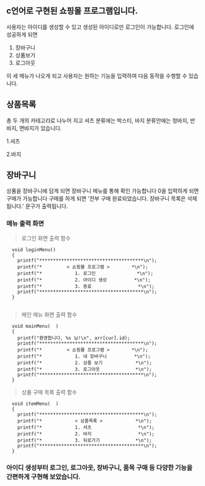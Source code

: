 ## c언어로 구현된 쇼핑몰 프로그램입니다.
사용자는 아이디를 생성할 수 있고 생성된 아이디로만 로그인이 가능합니다. 
로그인에 성공하게 되면 




1. 장바구니  
2. 상품보기  
3. 로그아웃   




이 세 메뉴가 나오게 되고 사용자는 원하는 기능을 입력하여 다음 동작을 수행할 수 있습니다.



## 상품목록
총 두 개의 카테고리로 나누어 지고 셔츠 분류에는 박스티, 바지 분류안에는 청바지, 반바지, 면바지가 있습니다.

1.셔츠  

2.바지  



## 장바구니
상품을 장바구니에 담게 되면 장바구니 메뉴를 통해 확인 가능합니다
0을 입력하게 되면 구매가 가능합니다
구매를 하게 되면 '전부 구매 완료되었습니다. 장바구니 목록은 삭제됩니다.' 문구가 출력됩니다.

### 메뉴 출력 화면
  > 로그인 화면 출력 함수
  ```
    void loginMenu()
    {
      printf("**************************************\n");
      printf("*         < 쇼핑몰 프로그램 >        *\n");
      printf("*            1. 로그인               *\n");
      printf("*            2. 아이디 생성          *\n");
      printf("*            3. 종료                 *\n");
      printf("**************************************\n");
    }
    
  ```  
  
  
  > 메인 메뉴 화면 출력 함수
  ```
    void mainMenu(  )
    {
      printf("환영합니다, %s 님!\n", arr[cur].id);
      printf("**************************************\n");
      printf("*         < 쇼핑몰 프로그램 >        *\n");
      printf("*            1. 내 장바구니          *\n");
      printf("*            2. 상품 보기            *\n");
      printf("*            3. 로그아웃             *\n");
      printf("**************************************\n");
    }
  ```
  
  > 상품 구매 목록 출력 함수
  ```
    void itemMenu(  )
    {
      printf("**************************************\n");
      printf("*            < 상품목록 >            *\n");
      printf("*            1. 셔츠                 *\n");
      printf("*            2. 바지                 *\n");
      printf("*            3. 뒤로가기             *\n");
      printf("**************************************\n");
    }
  ```
  
  
  
### 아이디 생성부터 로그인, 로그아웃, 장바구니, 품목 구매 등 다양한 기능을 간편하게 구현해 보았습니다.
